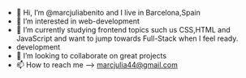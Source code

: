   - 👋 Hi, I’m @marcjuliabenito and I live in Barcelona,Spain
- 👀 I’m interested in web-development
- 🌱 I’m currently studying frontend topics such us CSS,HTML and JavaScript and want to jump towards Full-Stack when I feel ready.
-  development 
- 💞️ I’m looking to collaborate on great projects
- 📫 How to reach me --> marcjulia44@gmail.com

<!---
marcjuliabenito/marcjuliabenito is a ✨ special ✨ repository because its `README.md` (this file) appears on your GitHub profile.
You can click the Preview link to take a look at your changes.
--->
